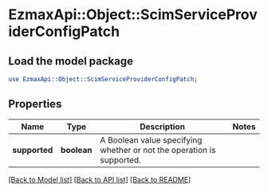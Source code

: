 # EzmaxApi::Object::ScimServiceProviderConfigPatch

## Load the model package
```perl
use EzmaxApi::Object::ScimServiceProviderConfigPatch;
```

## Properties
Name | Type | Description | Notes
------------ | ------------- | ------------- | -------------
**supported** | **boolean** | A Boolean value specifying whether or not the operation is supported. | 

[[Back to Model list]](../README.md#documentation-for-models) [[Back to API list]](../README.md#documentation-for-api-endpoints) [[Back to README]](../README.md)


